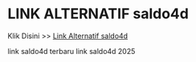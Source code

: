 # LINK ALTERNATIF saldo4d

Klik Disini >> <a href="https://linksto.pages.dev/">Link Alternatif saldo4d </a>

link saldo4d terbaru
link saldo4d 2025